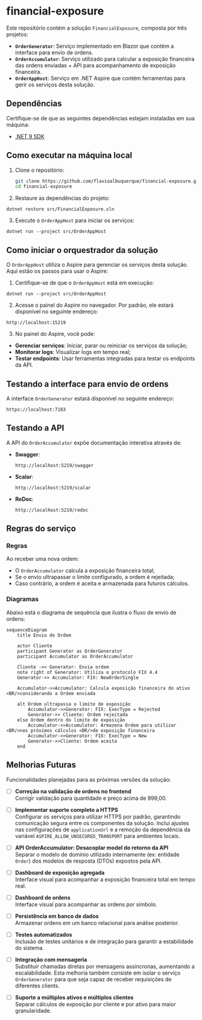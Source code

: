 # financial-exposure

Este repositório contém a solução `FinancialExposure`, composta por três projetos:

- **`OrderGenerator`**: Serviço implementado em Blazor que contém a interface para envio de ordens.
- **`OrderAccumulator`**: Serviço utilizado para calcular a exposição financeira das ordens enviadas + API para acompanhamento de exposição financeira. 
- **`OrderAppHost`**: Serviço em .NET Aspire que contém ferramentas para gerir os serviços desta solução. 

## Dependências

Certifique-se de que as seguintes dependências estejam instaladas em sua máquina:

- [.NET 9 SDK](https://dotnet.microsoft.com/en-us/download/dotnet/9.0)


## Como executar na máquina local

1. Clone o repositório:

   ```bash
   git clone https://github.com/flavioalbuquerque/financial-exposure.git
   cd financial-exposure

2. Restaure as dependências do projeto:
```
dotnet restore src/FinancialExposure.sln
```

3. Execute o `OrderAppHost` para iniciar os serviços:
```
dotnet run --project src/OrderAppHost
```

## Como iniciar o orquestrador da solução
O `OrderAppHost` utiliza o Aspire para gerenciar os serviços desta solução. Aqui estão os passos para usar o Aspire:

1. Certifique-se de que o `OrderAppHost` está em execução:
```
dotnet run --project src/OrderAppHost
```

2. Acesse o painel do Aspire no navegador. Por padrão, ele estará disponível no seguinte endereço:
```
http://localhost:15219
```

3. No painel do Aspire, você pode:
- **Gerenciar serviços**: Iniciar, parar ou reiniciar os serviços da solução;
- **Monitorar logs**: Visualizar logs em tempo real;
- **Testar endpoints**: Usar ferramentas integradas para testar os endpoints da API.

## Testando a interface para envio de ordens
A interface `OrderGenerator` estará disponível no seguinte endereço:
```
https://localhost:7183
```


## Testando a API
A API do `OrderAccumulator` expõe documentação interativa através de:
- **Swagger**: 
  ```
  http://localhost:5219/swagger
  ```
- **Scalar**:
  ```
  http://localhost:5219/scalar
  ````
- **ReDoc**:
  ```
  http://localhost:5219/redoc
  ```

## Regras do serviço

### Regras
Ao receber uma nova ordem:
- O `OrderAccumulator` calcula a exposição financeira total;
- Se o envio ultrapassar o limite configurado, a ordem é rejeitada;
- Caso contrário, a ordem é aceita e armazenada para futuros cálculos.

### Diagramas
Abaixo está o diagrama de sequência que ilustra o fluxo de envio de ordens:

```mermaid
sequenceDiagram
    title Envio de Ordem

    actor Cliente
    participant Generator as OrderGenerator
    participant Accumulator as OrderAccumulator

    Cliente ->> Generator: Envia ordem
    note right of Generator: Utiliza o protocolo FIX 4.4
    Generator->> Accumulator: FIX: NewOrderSingle

    Accumulator->>Accumulator: Calcula exposição financeira do ativo <BR/>considerando a Ordem enviada
    
    alt Ordem ultrapassa o limite de exposição
        Accumulator->>Generator: FIX: ExecType = Rejected
        Generator->> Cliente: Ordem rejeitada
    else Ordem dentro do limite de exposição
        Accumulator->>Accumulator: Armazena Ordem para utilizar <BR/>nos próximos cálculos <BR/>de exposição financeira
        Accumulator->>Generator: FIX: ExecType = New
        Generator->>Cliente: Ordem aceita
    end
```

## Melhorias Futuras
Funcionalidades planejadas para as próximas versões da solução:

- [ ] **Correção na validação de ordens no frontend**  
  Corrigir validação para quantidade e preço acima de 999,00.

- [ ] **Implementar suporte completo a HTTPS**  
  Configurar os serviços para utilizar HTTPS por padrão, garantindo comunicação segura entre os componentes da solução.
  Inclui ajustes nas configurações de `applicationUrl` e a remoção da dependência da variável `ASPIRE_ALLOW_UNSECURED_TRANSPORT` para ambientes locais.

- [ ] **API OrderAccumulator: Desacoplar model do retorno da API**  
  Separar o modelo de domínio utilizado internamente (ex: entidade `Order`) dos modelos de resposta (DTOs) expostos pela API.

- [ ] **Dashboard de exposição agregada**  
  Interface visual para acompanhar a exposição financeira total em tempo real.

- [ ] **Dashboard de ordens**  
  Interface visual para acompanhar as ordens por símbolo.

- [ ] **Persistência em banco de dados**  
  Armazenar ordens em um banco relacional para análise posterior.

- [ ] **Testes automatizados**  
  Inclusão de testes unitários e de integração para garantir a estabilidade do sistema.

- [ ] **Integração com mensageria**  
  Substituir chamadas diretas por mensagens assíncronas, aumentando a escalabilidade.
  Esta melhoria também consiste em isolar o serviço `OrderGenerator` para que seja capaz de receber requisições de diferentes clients.

- [ ] **Suporte a múltiplos ativos e múltiplos clientes**  
  Separar cálculos de exposição por cliente e por ativo para maior granularidade.

